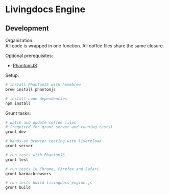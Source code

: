 Livingdocs Engine
=================


Development
-----------

Organization:  
All code is wrapped in one function. All coffee files share the same closure.  

Optional prerequisites:  
- [PhantomJS](http://phantomjs.org/)

Setup:
```bash
# install PhantomJS with homebrew
brew install phantomjs

# install node dependencies
npm install
```

Grunt tasks:  
```bash
# watch and update coffee files
# (required for grunt server and running tests)
grunt dev

# hands-on browser testing with livereload
grunt server

# run tests with PhantomJS
grunt test

# run tests in Chrome, Firefox and Safari
grunt karma:browsers

# run tests build livingdocs_engine.js
grunt build
```

